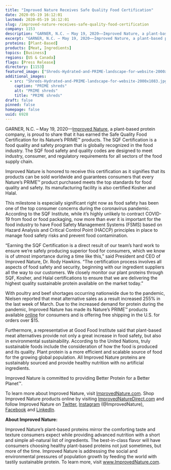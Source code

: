 ```yaml
---
title: "Improved Nature Receives Safe Quality Food Certification"
date: 2020-05-19 16:12:01
lastmod: 2020-05-19 16:12:01
slug: /improved-nature-receives-safe-quality-food-certification
company: 1153
description: "GARNER, N.C. – May 19, 2020––Improved Nature, a plant-based protein company, is proud to share that it has earned the Safe Quality Food Certification for its Nature’s PRIME™ products. The SQF Certification is a food quality and safety program that is globally recognized in the food industry. The SQF food safety and quality codes are designed to meet industry, consumer, and regulatory requirements for all sectors of the food supply chain."
excerpt: "GARNER, N.C. – May 19, 2020––Improved Nature, a plant-based protein company, is proud to share that it has earned the Safe Quality Food Certification for its Nature’s PRIME™ products. The SQF Certification is a food quality and safety program that is globally recognized in the food industry. The SQF food safety and quality codes are designed to meet industry, consumer, and regulatory requirements for all sectors of the food supply chain."
proteins: [Plant-Based]
products: [Meat, Ingredients]
topics: [Business]
regions: [US & Canada]
flags: [Press Release]
directory: [1153]
featured_image: ["Shreds-Hydrated-and-PRIME-landscape-for-website-2000x1083.jpg"]
additional_images:
  - src: "Shreds-Hydrated-and-PRIME-landscape-for-website-2000x1083.jpg"
    caption: "PRIME shreds"
    alt: "PRIME shreds"
    title: "PRIME shreds"
draft: false
pinned: false
homepage: false
uuid: 6928
---
```

<p>GARNER, N.C. – May 19, 2020––<a href="https://improvednature.com/">Improved Nature</a>, a plant-based protein company, is proud to share that it has earned the Safe Quality Food Certification for its Nature’s PRIME™ products. The SQF Certification is a food quality and safety program that is globally recognized in the food industry. The SQF food safety and quality codes are designed to meet industry, consumer, and regulatory requirements for all sectors of the food supply chain.</p>
<p>Improved Nature is honored to receive this certification as it signifies that its products can be sold worldwide and guarantees consumers that every Nature’s PRIME™ product purchased meets the top standards for food quality and safety. Its manufacturing facility is also certified Kosher and Halal.</p>
<p>This milestone is especially significant right now as food safety has been one of the top consumer concerns during the coronavirus pandemic. According to the SQF Institute, while it’s highly unlikely to contract COVID-19 from food or food packaging, now more than ever it is important for the food industry to have Food Safety Management Systems (FSMS) based on Hazard Analysis and Critical Control Point (HACCP) principles in place to manage food safety risks and prevent food contamination.</p>
<p>“Earning the SQF Certification is a direct result of our team’s hard work to ensure we’re safely producing superior food for consumers, which we know is of utmost importance during a time like this,” said President and CEO of Improved Nature, Dr. Rody Hawkins. “The certification process involves all aspects of food safety and security, beginning with our ingredient suppliers all the way to our customers. We closely monitor our plant proteins through SQF, Kosher, and Halal certifications to ensure that we are delivering the highest quality sustainable protein available on the market today.”</p>
<p>With poultry and beef shortages occurring nationwide due to the pandemic, Nielsen reported that meat alternative sales as a result increased 255% in the last week of March. Due to the increased demand for protein during the pandemic, Improved Nature has made its Nature’s PRIME™ products available <a href="https://improvednaturedirect.com/">online</a> for consumers and is offering free shipping in the U.S. for orders over $15.</p>
<p>Furthermore, a representative at Good Food Institute said that plant-based meat alternatives provide not only a great increase in food safety, but also in environmental sustainability. According to the United Nations, truly sustainable foods include the consideration of how the food is produced and its quality. Plant protein is a more efficient and scalable source of food for the growing global population. All Improved Nature proteins are sustainably sourced and provide healthy nutrition with no artificial ingredients.</p>
<p>Improved Nature is committed to providing Better Protein for a Better Planet™.</p>
<p>To learn more about Improved Nature, visit <a href="https://improvednature.com/">ImprovedNature.com</a>. Shop Improved Nature products online by visiting <a href="http://www.improvednaturedirect.com/">ImprovedNatureDirect.com</a> and follow Improved Nature on <a href="https://twitter.com/ImprovedNature">Twitter</a>, <a href="https://www.instagram.com/improvednature/">Instagram</a> (@ImprovedNature), <a href="https://www.facebook.com/ImprovedNature/">Facebook</a> and <a href="https://www.linkedin.com/company/improved-nature/">LinkedIn</a>.</p>
<p><strong>About Improved Nature:</strong></p>
<p>Improved Nature’s plant-based proteins mirror the comforting taste and texture consumers expect while providing advanced nutrition with a short and simple all-natural list of ingredients. The best-in-class flavor will have consumers choosing healthy plant-based proteins not just sometimes, but more of the time. Improved Nature is addressing the social and environmental pressures of population growth by feeding the world with tastily sustainable protein. To learn more, visit <a href="http://www.ImprovedNature.com">www.ImprovedNature.com</a>.</p>
